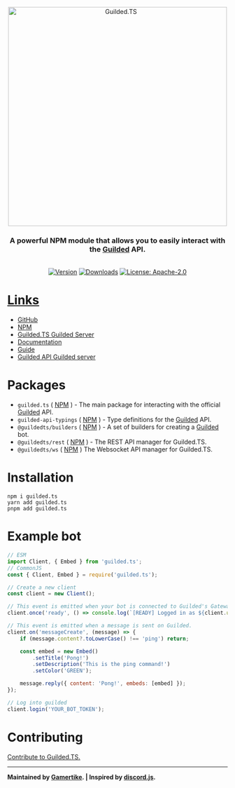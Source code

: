 <div align="center">
    <br />
    <a href="https://guildedts.js.org"><img src="https://guildedts.js.org/media/banner.jpg" width="500" alt="Guilded.TS"/></a>
    <h3><strong>A powerful NPM module that allows you to easily interact with the <a href="https://www.guilded.gg">Guilded</a> API.</strong></h3>
    <br />
    <div>
        <a href="https://www.npmjs.com/package/guilded.ts"><img src="https://img.shields.io/npm/v/guilded.ts?style=for-the-badge" alt="Version" /></a>
        <a href="https://www.npmjs.com/package/guilded.ts"><img src="https://img.shields.io/npm/dt/guilded.ts?style=for-the-badge" alt="Downloads" /></a>
        <a href="https://www.npmjs.com/package/guilded.ts"><img src="https://img.shields.io/npm/l/guilded.ts?style=for-the-badge" alt="License: Apache-2.0">
    </div>
</div>

# Links

-   [GitHub](https://github.com/guildedts/guilded.ts)
-   [NPM](https://www.npmjs.com/package/guilded.ts)
-   [Guilded.TS Guilded Server](https://www.guilded.gg/guildedts)
-   [Documentation](https://guildedts.js.org)
-   [Guide](https://guide.guildedts.js.org)
-   [Guilded API Guilded server](https://www.guilded.gg/API-Official)

# Packages

-   `guilded.ts` ( [NPM](https://www.npmjs.com/package/guilded.ts) ) - The main package for interacting with the official [Guilded](https://www.guilded.gg) API.
-   `guilded-api-typings` ( [NPM](https://www.npmjs.com/package/guilded-api-typings) ) - Type definitions for the [Guilded](https://www.guilded.gg) API.
-   `@guildedts/builders` ( [NPM](https://www.npmjs.com/package/@guildedts/builders) ) - A set of builders for creating a [Guilded](https://www.guilded.gg) bot.
-   `@guildedts/rest` ( [NPM](https://www.npmjs.com/package/@guildedts/rest) ) - The REST API manager for Guilded.TS.
-   `@guildedts/ws` ( [NPM](https://www.npmjs.com/package/@guildedts/ws) ) The Websocket API manager for Guilded.TS.

# Installation

```
npm i guilded.ts
yarn add guilded.ts
pnpm add guilded.ts
```

# Example bot

```js
// ESM
import Client, { Embed } from 'guilded.ts';
// CommonJS
const { Client, Embed } = require('guilded.ts');

// Create a new client
const client = new Client();

// This event is emitted when your bot is connected to Guilded's Gateway API.
client.once('ready', () => console.log(`[READY] Logged in as ${client.user.name}.`));

// This event is emitted when a message is sent on Guilded.
client.on('messageCreate', (message) => {
    if (message.content?.toLowerCase() !== 'ping') return;

    const embed = new Embed()
        .setTitle('Pong!')
        .setDescription('This is the ping command!')
        .setColor('GREEN');

    message.reply({ content: 'Pong!', embeds: [embed] });
});

// Log into guilded
client.login('YOUR_BOT_TOKEN');
```

# Contributing

[Contribute to Guilded.TS.](https://github.com/guildedts/guilded.ts/tree/main/.github/CONTRIBUTING.md)

---

**Maintained by [Gamertike](https://www.gamertike.com). | Inspired by [discord.js](https://discord.js.org).**

